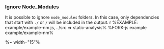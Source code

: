 ### Ignore Node_Modules

It is possible to ignore `node_modules` folders. In this case, only dependencies that start with `./` or `/` will be included in the output.
r
%EXAMPLE: example/example-nm.js, ../src => static-analysis%
%FORK-js example example/example-nm%

%~ width="15"%